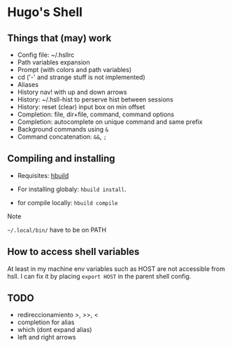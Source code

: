 # Hugo's Shell

## Things that (may) work

- Config file: ~/.hsllrc
- Path variables expansion
- Prompt (with colors and path variables)
- cd ('-' and strange stuff is not implemented)
- Aliases
- History nav! with up and down arrows
- History: ~/.hsll-hist to perserve hist between sessions
- History: reset (clear) input box on min offset
- Completion: file, dir+file, command, command options
- Completion: autocomplete on unique command and same prefix
- Background commands using `&`
- Command concatenation: `&&`, `;`

## Compiling and installing

- Requisites: [hbuild](https://github.com/hugocotoflorez/hbuild)

- For installing globaly: `hbuild install`.
- for compile locally: `hbuild compile`

> [!NOTE]
> `~/.local/bin/` have to be on PATH

## How to access shell variables

At least in my machine env variables such as HOST
are not accessible from hsll. I can fix it by
placing `export HOST` in the parent shell config.

## TODO

- redireccionamiento >, >>, <
- completion for alias
- which (dont expand alias)
- left and right arrows

